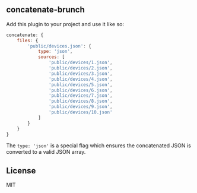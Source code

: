 ## concatenate-brunch

Add this plugin to your project and use it like so:


```javascript
concatenate: {
    files: {
        'public/devices.json': {
            type: 'json',
            sources: [
                'public/devices/1.json',
                'public/devices/2.json',
                'public/devices/3.json',
                'public/devices/4.json',
                'public/devices/5.json',
                'public/devices/6.json',
                'public/devices/7.json',
                'public/devices/8.json',
                'public/devices/9.json',
                'public/devices/10.json'
            ]
        }
    }
}
```

The `type: 'json'` is a special flag which ensures the concatenated JSON is converted to a valid JSON array.


## License

MIT
